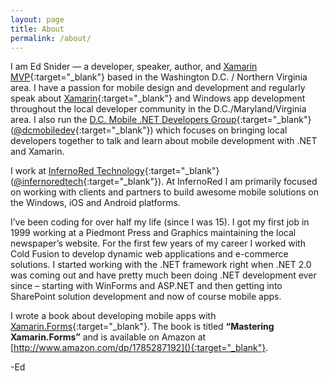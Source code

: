```yaml
---
layout: page
title: About
permalink: /about/
---
```


I am Ed Snider — a developer, speaker, author, and [Xamarin MVP](http://www.xamarin.com/mvp){:target="_blank"} based in the Washington D.C. / Northern Virginia area.  I have a passion for mobile design and development and regularly speak about [Xamarin](http://www.xamarin.com){:target="_blank"} and Windows app development throughout the local developer community in the D.C./Maryland/Virginia area.  I also run the [D.C. Mobile .NET Developers Group](http://www.meetup.com/dcmobiledev){:target="_blank"} ([@dcmobiledev](http://www.twitter.com/dcmobiledev){:target="_blank"}) which focuses on bringing local developers together to talk and learn about mobile development with .NET and Xamarin.

I work at [InfernoRed Technology](http://www.infernored.com){:target="_blank"} ([@infernoredtech](http://www.twitter.com/infernoredtech){:target="_blank"}).  At InfernoRed I am primarily focused on working with clients and partners to build awesome mobile solutions on the Windows, iOS and Android platforms.

I’ve been coding for over half my life (since I was 15).  I got my first job in 1999 working at a Piedmont Press and Graphics maintaining the local newspaper’s website.  For the first few years of my career I worked with Cold Fusion to develop dynamic web applications and e-commerce solutions.  I started working with the .NET framework right when .NET 2.0 was coming out and have pretty much been doing .NET development ever since – starting with WinForms and ASP.NET and then getting into SharePoint solution development and now of course mobile apps.

I wrote a book about developing mobile apps with [Xamarin.Forms](http://www.xamarin.com/forms){:target="_blank"}.  The book is titled **“Mastering Xamarin.Forms”** and is available on Amazon at [http://www.amazon.com/dp/1785287192](){:target="_blank"}.

-Ed 